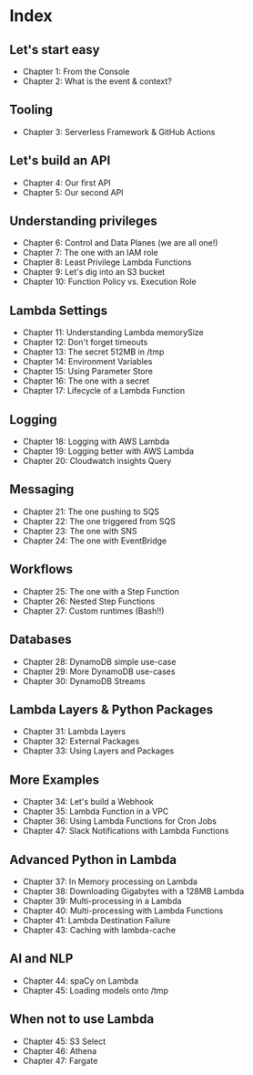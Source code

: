 # Index

## Let's start easy

* Chapter 1: From the Console
* Chapter 2: What is the event & context?

## Tooling

* Chapter 3: Serverless Framework & GitHub Actions

## Let's build an API

* Chapter 4: Our first API
* Chapter 5: Our second API

## Understanding privileges

* Chapter 6: Control and Data Planes (we are all one!)
* Chapter 7: The one with an IAM role
* Chapter 8: Least Privilege Lambda Functions
* Chapter 9: Let's dig into an S3 bucket
* Chapter 10: Function Policy vs. Execution Role

## Lambda Settings

* Chapter 11: Understanding Lambda memorySize
* Chapter 12: Don't forget timeouts
* Chapter 13: The secret 512MB in /tmp
* Chapter 14: Environment Variables
* Chapter 15: Using Parameter Store
* Chapter 16: The one with a secret
* Chapter 17: Lifecycle of a Lambda Function

## Logging

* Chapter 18: Logging with AWS Lambda
* Chapter 19: Logging better with AWS Lambda
* Chapter 20: Cloudwatch insights Query

## Messaging

* Chapter 21: The one pushing to SQS
* Chapter 22: The one triggered from SQS
* Chapter 23: The one with SNS
* Chapter 24: The one with EventBridge

## Workflows

* Chapter 25: The one with a Step Function
* Chapter 26: Nested Step Functions
* Chapter 27: Custom runtimes (Bash!!)

## Databases

* Chapter 28: DynamoDB simple use-case
* Chapter 29: More DynamoDB use-cases
* Chapter 30: DynamoDB Streams

## Lambda Layers & Python Packages

* Chapter 31: Lambda Layers
* Chapter 32: External Packages
* Chapter 33: Using Layers and Packages

## More Examples

* Chapter 34: Let's build a Webhook
* Chapter 35: Lambda Function in a VPC
* Chapter 36: Using Lambda Functions for Cron Jobs
* Chapter 47: Slack Notifications with Lambda Functions

## Advanced Python in Lambda

* Chapter 37: In Memory processing on Lambda
* Chapter 38: Downloading Gigabytes with a 128MB Lambda
* Chapter 39: Multi-processing in a Lambda
* Chapter 40: Multi-processing with Lambda Functions
* Chapter 41: Lambda Destination Failure
* Chapter 43: Caching with lambda-cache

## AI and NLP

* Chapter 44: spaCy on Lambda
* Chapter 45: Loading models onto /tmp

## When not to use Lambda

* Chapter 45: S3 Select
* Chapter 46: Athena
* Chapter 47: Fargate